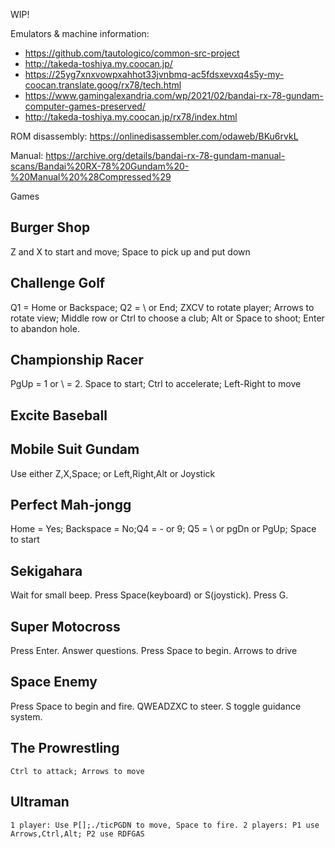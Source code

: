 
WIP!

Emulators & machine information:

- https://github.com/tautologico/common-src-project
- http://takeda-toshiya.my.coocan.jp/
- https://25yg7xnxvowpxahhot33jvnbmq-ac5fdsxevxq4s5y-my-coocan.translate.goog/rx78/tech.html
- https://www.gamingalexandria.com/wp/2021/02/bandai-rx-78-gundam-computer-games-preserved/
- http://takeda-toshiya.my.coocan.jp/rx78/index.html


ROM disassembly: https://onlinedisassembler.com/odaweb/BKu6rvkL


Manual:
https://archive.org/details/bandai-rx-78-gundam-manual-scans/Bandai%20RX-78%20Gundam%20-%20Manual%20%28Compressed%29



Games

## Burger Shop
  Z and X to start and move; Space to pick up and put down



## Challenge Golf

  Q1 = Home or Backspace; Q2 = \ or End; ZXCV to rotate player; Arrows to rotate view; Middle row or Ctrl to choose a club; Alt or Space to shoot; Enter to abandon hole.
  
## Championship Racer
  PgUp = 1 or \ = 2. Space to start; Ctrl to accelerate; Left-Right to move
  
## Excite Baseball

## Mobile Suit Gundam
  Use either Z,X,Space; or Left,Right,Alt or Joystick
  
## Perfect Mah-jongg
  Home = Yes; Backspace = No;Q4 = - or 9; Q5 = \ or pgDn or PgUp; Space to start
  
## Sekigahara
   Wait for small beep. Press Space(keyboard) or S(joystick). Press G.
	
	
## Super Motocross
   Press Enter. Answer questions. Press Space to begin. Arrows to drive
	
## Space Enemy
   Press Space to begin and fire. QWEADZXC to steer. S toggle guidance system.
	
## The Prowrestling
    Ctrl to attack; Arrows to move

## Ultraman
    1 player: Use P[];./ticPGDN to move, Space to fire. 2 players: P1 use Arrows,Ctrl,Alt; P2 use RDFGAS
    
